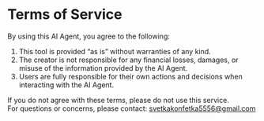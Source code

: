 # Terms of Service

By using this AI Agent, you agree to the following:  

1. This tool is provided “as is” without warranties of any kind.  
2. The creator is not responsible for any financial losses, damages, or misuse of the information provided by the AI Agent.  
3. Users are fully responsible for their own actions and decisions when interacting with the AI Agent.  

If you do not agree with these terms, please do not use this service.  
For questions or concerns, please contact: svetkakonfetka5556@gmail.com
